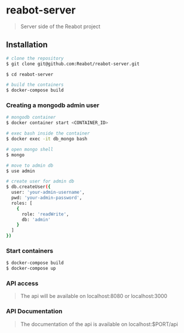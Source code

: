 # reabot-server

> Server side of the Reabot project

## Installation

```bash
# clone the repository
$ git clone git@github.com:Reabot/reabot-server.git

$ cd reabot-server
```

```bash
# build the containers
$ docker-compose build
```

### Creating a mongodb admin user

```bash
# mongodb container
$ docker container start <CONTAINER_ID>

# exec bash inside the container
$ docker exec -it db_mongo bash

# open mongo shell
$ mongo

# move to admin db
$ use admin

# create user for admin db
$ db.createUser({
  user: 'your-admin-username',
  pwd: 'your-admin-password',
  roles: [
    {
      role: 'readWrite',
      db: 'admin'
    }
  ]
})
```

### Start containers

```bash
$ docker-compose build
$ docker-compose up
```

### API access

> The api will be available on localhost:8080 or localhost:3000

### API Documentation

> The documentation of the api is available on localhost:\$PORT/api
